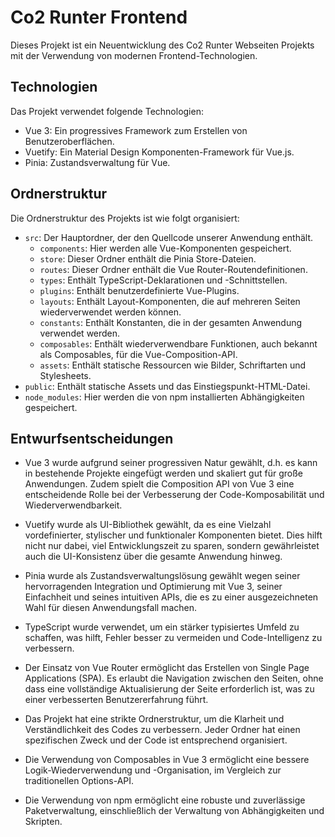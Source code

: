 # Co2 Runter Frontend

Dieses Projekt ist ein Neuentwicklung des Co2 Runter Webseiten Projekts mit der Verwendung von modernen
Frontend-Technologien.

## Technologien

Das Projekt verwendet folgende Technologien:

- Vue 3: Ein progressives Framework zum Erstellen von Benutzeroberflächen.
- Vuetify: Ein Material Design Komponenten-Framework für Vue.js.
- Pinia: Zustandsverwaltung für Vue.

## Ordnerstruktur

Die Ordnerstruktur des Projekts ist wie folgt organisiert:

- `src`: Der Hauptordner, der den Quellcode unserer Anwendung enthält.
    - `components`: Hier werden alle Vue-Komponenten gespeichert.
    - `store`: Dieser Ordner enthält die Pinia Store-Dateien.
    - `routes`: Dieser Ordner enthält die Vue Router-Routendefinitionen.
    - `types`: Enthält TypeScript-Deklarationen und -Schnittstellen.
    - `plugins`: Enthält benutzerdefinierte Vue-Plugins.
    - `layouts`: Enthält Layout-Komponenten, die auf mehreren Seiten wiederverwendet werden können.
    - `constants`: Enthält Konstanten, die in der gesamten Anwendung verwendet werden.
    - `composables`: Enthält wiederverwendbare Funktionen, auch bekannt als Composables, für die Vue-Composition-API.
    - `assets`: Enthält statische Ressourcen wie Bilder, Schriftarten und Stylesheets.
- `public`: Enthält statische Assets und das Einstiegspunkt-HTML-Datei.
- `node_modules`: Hier werden die von npm installierten Abhängigkeiten gespeichert.

## Entwurfsentscheidungen

- Vue 3 wurde aufgrund seiner progressiven Natur gewählt, d.h. es kann in bestehende Projekte eingefügt werden und
  skaliert gut für große Anwendungen. Zudem spielt die Composition API von Vue 3 eine entscheidende Rolle bei der
  Verbesserung der Code-Komposabilität und Wiederverwendbarkeit.

- Vuetify wurde als UI-Bibliothek gewählt, da es eine Vielzahl vordefinierter, stylischer und funktionaler Komponenten
  bietet. Dies hilft nicht nur dabei, viel Entwicklungszeit zu sparen, sondern gewährleistet auch die UI-Konsistenz über
  die gesamte Anwendung hinweg.

- Pinia wurde als Zustandsverwaltungslösung gewählt wegen seiner hervorragenden Integration und Optimierung mit Vue 3,
  seiner Einfachheit und seines intuitiven APIs, die es zu einer ausgezeichneten Wahl für diesen Anwendungsfall machen.

- TypeScript wurde verwendet, um ein stärker typisiertes Umfeld zu schaffen, was hilft, Fehler besser zu vermeiden und
  Code-Intelligenz zu verbessern.

- Der Einsatz von Vue Router ermöglicht das Erstellen von Single Page Applications (SPA). Es erlaubt die Navigation
  zwischen den Seiten, ohne dass eine vollständige Aktualisierung der Seite erforderlich ist, was zu einer verbesserten
  Benutzererfahrung führt.

- Das Projekt hat eine strikte Ordnerstruktur, um die Klarheit und Verständlichkeit des Codes zu verbessern. Jeder
  Ordner hat einen spezifischen Zweck und der Code ist entsprechend organisiert.

- Die Verwendung von Composables in Vue 3 ermöglicht eine bessere Logik-Wiederverwendung und -Organisation, im Vergleich
  zur traditionellen Options-API.

- Die Verwendung von npm ermöglicht eine robuste und zuverlässige Paketverwaltung, einschließlich der Verwaltung von
  Abhängigkeiten und Skripten.